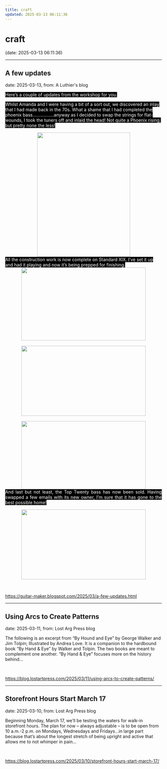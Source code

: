 ```yaml
---
title: craft
updated: 2025-03-13 06:11:36
---
```


# craft

(date: 2025-03-13 06:11:36)

---

## A few updates

date: 2025-03-13, from: A Luthier's blog

<p><span style="background-color: black; color: white;">Here’s a couple of updates from the workshop for you.</span></p>

<p class="MsoNormal"><span style="background-color: black; color: white;">Whilst Amanda and I were having a bit of a sort out, we
discovered an inlay that I had made back in the 70s. What a shame that I had
completed the phoenix bass……………..anyway as I decided to swap the strings for
flat-wounds, I took the tuners off and inlaid the head! Not quite a Phoenix
rising, but pretty none the less!</span><o:p></o:p></p><p class="MsoNormal"></p><div class="separator" style="clear: both; text-align: center;"><a href="https://blogger.googleusercontent.com/img/b/R29vZ2xl/AVvXsEjhCHIwOcU2xFNvLTRj8aF40-BurTrmCeOATKirOFsUkboaDYpOo8oPHv2KDAX1NjT_ErONJuFI_phgZ2SwX_O-Nc7nEnkSzdJggLlCjQ3L2sBGzv6Ys9QXCCFG166nCcE-W56QIjDc75_E7DrmCHBRFyCZ97SM8XibLZzfOgjAqrWst-RH6Bfb/s1500/head%20inlay.JPG" style="margin-left: 1em; margin-right: 1em;"><img border="0" data-original-height="1500" data-original-width="1121" height="400" src="https://blogger.googleusercontent.com/img/b/R29vZ2xl/AVvXsEjhCHIwOcU2xFNvLTRj8aF40-BurTrmCeOATKirOFsUkboaDYpOo8oPHv2KDAX1NjT_ErONJuFI_phgZ2SwX_O-Nc7nEnkSzdJggLlCjQ3L2sBGzv6Ys9QXCCFG166nCcE-W56QIjDc75_E7DrmCHBRFyCZ97SM8XibLZzfOgjAqrWst-RH6Bfb/w299-h400/head%20inlay.JPG" width="299" /></a></div><div class="separator" style="clear: both; text-align: left;"><span style="background-color: black; color: white; font-family: inherit; text-align: justify;">All
the construction work is now complete on Standard XIX. I’ve set it up and had
it playing and now it’s being prepped for finishing.</span></div><div class="separator" style="clear: both; text-align: center;"><a href="https://blogger.googleusercontent.com/img/b/R29vZ2xl/AVvXsEheUWH6ab0IWSUKHJGCYT1gTJ-rBCLLJZrxAzHmPLq6vuPg2qC3xGAyG9ny4nbmTB-MvMjqVbD9FISkhyrp2J-fG5uG4urvpmiYmfxMby6Bp1gapvnciCplFMxahWpLanxx6pM-rJLJ8sKZwbGPlP9f35Bu8c0Lchn8Y3Ve2e0tK2cVnJTdqf-9/s1500/3.JPG" style="margin-left: 1em; margin-right: 1em;"><img border="0" data-original-height="879" data-original-width="1500" height="235" src="https://blogger.googleusercontent.com/img/b/R29vZ2xl/AVvXsEheUWH6ab0IWSUKHJGCYT1gTJ-rBCLLJZrxAzHmPLq6vuPg2qC3xGAyG9ny4nbmTB-MvMjqVbD9FISkhyrp2J-fG5uG4urvpmiYmfxMby6Bp1gapvnciCplFMxahWpLanxx6pM-rJLJ8sKZwbGPlP9f35Bu8c0Lchn8Y3Ve2e0tK2cVnJTdqf-9/w400-h235/3.JPG" width="400" /></a></div><br /><div class="separator" style="clear: both; text-align: center;"><a href="https://blogger.googleusercontent.com/img/b/R29vZ2xl/AVvXsEiH_pIXAcTjOAXgf3EB_wpNmATfKUOUgniUuJrm8mwrzWn8k5EnoGjgAzslARiiAQYIjrbiAy-TNS4p9J7qZGT2kCTtdsyVdme6ZX6kak0SFCKBbsg6KQb6iKlyJ6rFmG5RlxGSYqVOrlm30zy8RiJ9CcN3bAdLHLKUOpoZnN18lX1_TLqhBVVr/s1500/2.JPG" style="margin-left: 1em; margin-right: 1em;"><img border="0" data-original-height="843" data-original-width="1500" height="225" src="https://blogger.googleusercontent.com/img/b/R29vZ2xl/AVvXsEiH_pIXAcTjOAXgf3EB_wpNmATfKUOUgniUuJrm8mwrzWn8k5EnoGjgAzslARiiAQYIjrbiAy-TNS4p9J7qZGT2kCTtdsyVdme6ZX6kak0SFCKBbsg6KQb6iKlyJ6rFmG5RlxGSYqVOrlm30zy8RiJ9CcN3bAdLHLKUOpoZnN18lX1_TLqhBVVr/w400-h225/2.JPG" width="400" /></a></div><br /><div class="separator" style="clear: both; text-align: center;"><a href="https://blogger.googleusercontent.com/img/b/R29vZ2xl/AVvXsEhxJ3OJk6KtkNS2T_cUL_KCft_ZaaSsgrphsoEfeLCzk5Rewt6FSWZTptS7QlEanXhMOUzRahryGp6S-qahg1Hs8cAO2rVgk7GG6hU7QTvjQr0nW0KUBmHsONTslhS8Un0uoJudC6ft_RuAIp8B8X4-AwWWCc3lZY_zXmm1iLPk_2mFteabAUnp/s1500/1.JPG" style="margin-left: 1em; margin-right: 1em;"><img border="0" data-original-height="821" data-original-width="1500" height="219" src="https://blogger.googleusercontent.com/img/b/R29vZ2xl/AVvXsEhxJ3OJk6KtkNS2T_cUL_KCft_ZaaSsgrphsoEfeLCzk5Rewt6FSWZTptS7QlEanXhMOUzRahryGp6S-qahg1Hs8cAO2rVgk7GG6hU7QTvjQr0nW0KUBmHsONTslhS8Un0uoJudC6ft_RuAIp8B8X4-AwWWCc3lZY_zXmm1iLPk_2mFteabAUnp/w400-h219/1.JPG" width="400" /></a></div><div class="separator" style="clear: both; text-align: justify;"><span style="background-color: black; color: white; text-align: left;">And last but not least, the Top Twenty bass has now been
sold. Having swapped a few emails with its new owner, I’m sure that it has gone
to the best possible home!</span></div><div class="separator" style="clear: both; text-align: left;"><p class="MsoNormal"></p><div class="separator" style="clear: both; text-align: center;"><a href="https://blogger.googleusercontent.com/img/b/R29vZ2xl/AVvXsEiD19r0MbHxksU-nvBLM3Q65k45sfkHnpeGxkkwmEbDZpE078SNN0WWWN7kl1FX99FuDOLCUuayTSpPMfl3WRZaP90NPgGSOhh89W6FU__UPjyqJZT4wXv5uMyX4Biaq8GAgxKdT6scoRrNIBM8mnQeiIDUUHus_l02yHfDEK1TqAkVohg9UKil/s1500/sold.JPG" style="margin-left: 1em; margin-right: 1em;"><img border="0" data-original-height="843" data-original-width="1500" height="225" src="https://blogger.googleusercontent.com/img/b/R29vZ2xl/AVvXsEiD19r0MbHxksU-nvBLM3Q65k45sfkHnpeGxkkwmEbDZpE078SNN0WWWN7kl1FX99FuDOLCUuayTSpPMfl3WRZaP90NPgGSOhh89W6FU__UPjyqJZT4wXv5uMyX4Biaq8GAgxKdT6scoRrNIBM8mnQeiIDUUHus_l02yHfDEK1TqAkVohg9UKil/w400-h225/sold.JPG" width="400" /></a></div><p></p></div> 

<br> 

<https://guitar-maker.blogspot.com/2025/03/a-few-updates.html>

---

## Using Arcs to Create Patterns

date: 2025-03-11, from: Lost Arg Press blog

The following is an excerpt from &#8220;By Hound and Eye&#8221; by George Walker and Jim Tolpin; Illustrated by Andrea Love. It is a companion to the hardbound book &#8220;By Hand &#38; Eye&#8221; by Walker and Tolpin. The two books are meant to complement one another. &#8220;By Hand &#38; Eye&#8221; focuses more on the history behind... 

<br> 

<https://blog.lostartpress.com/2025/03/11/using-arcs-to-create-patterns/>

---

## Storefront Hours Start March 17

date: 2025-03-10, from: Lost Arg Press blog

Beginning Monday, March 17, we&#8217;ll be testing the waters for walk-in storefront hours. The plan for now – always adjustable – is to be open from 10 a.m.-2 p.m. on Mondays, Wednesdays and Fridays…in large part because that&#8217;s about the longest stretch of being upright and active that allows me to not whimper in pain... 

<br> 

<https://blog.lostartpress.com/2025/03/10/storefront-hours-start-march-17/>

